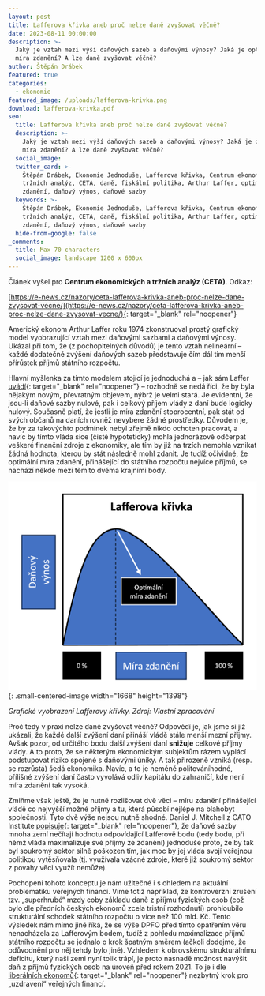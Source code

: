 ```yaml
---
layout: post
title: Lafferova křivka aneb proč nelze daně zvyšovat věčně?
date: 2023-08-11 00:00:00
description: >-
  Jaký je vztah mezi výší daňových sazeb a daňovými výnosy? Jaká je optimální
  míra zdanění? A lze daně zvyšovat věčně? 
author: Štěpán Drábek
featured: true
categories:
  - ekonomie
featured_image: /uploads/lafferova-krivka.png
download: lafferova-krivka.pdf
seo:
  title: Lafferova křivka aneb proč nelze daně zvyšovat věčně?
  description: >-
    Jaký je vztah mezi výší daňových sazeb a daňovými výnosy? Jaká je optimální
    míra zdanění? A lze daně zvyšovat věčně? 
  social_image:
  twitter_card: >-
    Štěpán Drábek, Ekonomie Jednoduše, Lafferova křivka, Centrum ekonomických a
    tržních analýz, CETA, daně, fiskální politika, Arthur Laffer, optimální míra
    zdanění, daňový výnos, daňové sazby
  keywords: >-
    Štěpán Drábek, Ekonomie Jednoduše, Lafferova křivka, Centrum ekonomických a
    tržních analýz, CETA, daně, fiskální politika, Arthur Laffer, optimální míra
    zdanění, daňový výnos, daňové sazby
  hide-from-google: false
_comments:
  title: Max 70 characters
  social_image: landscape 1200 x 600px
---
```

Článek vyšel pro&nbsp;**Centrum ekonomických a tržních analýz (CETA)**. Odkaz:

[https://e-news.cz/nazory/ceta-lafferova-krivka-aneb-proc-nelze-dane-zvysovat-vecne/](https://e-news.cz/nazory/ceta-lafferova-krivka-aneb-proc-nelze-dane-zvysovat-vecne/){: target="_blank" rel="noopener"}

Americký ekonom Arthur Laffer roku 1974 zkonstruoval prostý grafický model vyobrazující vztah mezi daňovými sazbami a daňovými výnosy. Ukázal při tom, že (z pochopitelných důvodů) je tento vztah nelineární – každé dodatečné zvýšení daňových sazeb představuje čím dál tím menší přírůstek příjmů státního rozpočtu.

Hlavní myšlenka za tímto modelem stojící je jednoduchá a – jak sám Laffer [uvádí](https://www.youtube.com/watch?v=FCk2-QVqCck){: target="_blank" rel="noopener"} – rozhodně se nedá říci, že by byla nějakým novým, převratným objevem, nýbrž je velmi stará. Je evidentní, že jsou-li daňové sazby nulové, pak i celkový příjem vlády z daní bude logicky nulový. Současně platí, že jestli je míra zdanění stoprocentní, pak stát od svých občanů na daních rovněž nevybere žádné prostředky. Důvodem je, že by za takovýchto podmínek nebyl zřejmě nikdo ochoten pracovat, a navíc by tímto vláda sice (čistě hypoteticky) mohla jednorázově odčerpat veškeré finanční zdroje z ekonomiky, ale tím by již na trzích nemohla vznikat žádná hodnota, kterou by stát následně mohl zdanit. Je tudíž očividné, že optimální míra zdanění, přinášející do státního rozpočtu nejvíce příjmů, se nachází někde mezi těmito dvěma krajními body.

![](/uploads/lafferova-krivka.png){: .small-centered-image width="1668" height="1398"}

*Grafické vyobrazení Lafferovy křivky. Zdroj: Vlastní zpracování*

Proč tedy v praxi nelze daně zvyšovat věčně? Odpovědí je, jak jsme si již ukázali, že každé další zvýšení daní přináší vládě stále menší mezní příjmy. Avšak pozor, od určitého bodu další zvýšení daní **snižuje** celkové příjmy vlády. A to proto, že se některým ekonomickým subjektům rázem vyplácí podstupovat riziko spojené s daňovými úniky. A tak přirozeně vzniká (resp. se rozrůstá) šedá ekonomika. Navíc, a to je neméně politováníhodné, přílišné zvýšení daní často vyvolává odliv kapitálu do zahraničí, kde není míra zdanění tak vysoká.

Zmiňme však ještě, že je nutné rozlišovat dvě věci – míru zdanění přinášející vládě co nejvyšší možné příjmy a tu, která působí nejlépe na blahobyt společnosti. Tyto dvě výše nejsou nutně shodné. Daniel J. Mitchell z CATO Institute [popisuje](https://www.cato.org/blog/laffer-curve-shows-tax-increases-are-very-bad-idea-even-they-generate-more-tax-revenue){: target="_blank" rel="noopener"}, že daňové sazby mnoha zemí nečítají hodnotu odpovídající Lafferově bodu (tedy bodu, při němž vláda maximalizuje své příjmy ze zdanění) jednoduše proto, že by tak byl soukromý sektor silně poškozen tím, jak moc by jej vláda svojí veřejnou politikou vytěsňovala (tj. využívala vzácné zdroje, které již soukromý sektor z povahy věci využít nemůže).

Pochopení tohoto konceptu je nám užitečné i s ohledem na aktuální problematiku veřejných financí. Víme totiž například, že kontroverzní zrušení tzv. „superhrubé“ mzdy coby základu daně z příjmu fyzických osob (což bylo dle předních českých ekonomů zcela tristní rozhodnutí) prohloubilo strukturální schodek státního rozpočtu o více než 100 mld. Kč. Tento výsledek nám mimo jiné říká, že se výše DPFO před tímto opatřením věru nenacházela za Lafferovým bodem, tudíž z pohledu maximalizace příjmů státního rozpočtu se jednalo o krok špatným směrem (ačkoli dodejme, že odůvodnění pro něj tehdy bylo jiné). Vzhledem k obrovskému strukturálnímu deficitu, který naši zemi nyní tolik trápí, je proto nasnadě možnost navýšit daň z příjmů fyzických osob na úroveň před rokem 2021. To je i dle [liberálních ekonomů](https://plus.rozhlas.cz/lecba-statnich-financi-novy-zakon-o-danich-z-prijmu-a-pryc-s-nostalgii-vuci-8974272){: target="_blank" rel="noopener"} nezbytný krok pro „uzdravení“ veřejných financí.